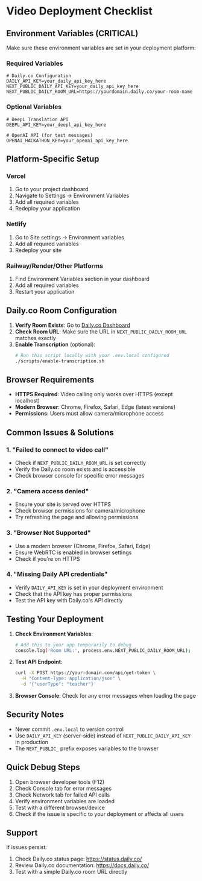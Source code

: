 # Video Deployment Checklist

## Environment Variables (CRITICAL)

Make sure these environment variables are set in your deployment platform:

### Required Variables
```env
# Daily.co Configuration
DAILY_API_KEY=your_daily_api_key_here
NEXT_PUBLIC_DAILY_API_KEY=your_daily_api_key_here
NEXT_PUBLIC_DAILY_ROOM_URL=https://yourdomain.daily.co/your-room-name
```

### Optional Variables
```env
# DeepL Translation API
DEEPL_API_KEY=your_deepl_api_key_here

# OpenAI API (for test messages)
OPENAI_HACKATHON_KEY=your_openai_api_key_here
```

## Platform-Specific Setup

### Vercel
1. Go to your project dashboard
2. Navigate to Settings → Environment Variables
3. Add all required variables
4. Redeploy your application

### Netlify
1. Go to Site settings → Environment variables
2. Add all required variables
3. Redeploy your site

### Railway/Render/Other Platforms
1. Find Environment Variables section in your dashboard
2. Add all required variables
3. Restart your application

## Daily.co Room Configuration

1. **Verify Room Exists**: Go to [Daily.co Dashboard](https://dashboard.daily.co/rooms)
2. **Check Room URL**: Make sure the URL in `NEXT_PUBLIC_DAILY_ROOM_URL` matches exactly
3. **Enable Transcription** (optional):
   ```bash
   # Run this script locally with your .env.local configured
   ./scripts/enable-transcription.sh
   ```

## Browser Requirements

- **HTTPS Required**: Video calling only works over HTTPS (except localhost)
- **Modern Browser**: Chrome, Firefox, Safari, Edge (latest versions)
- **Permissions**: Users must allow camera/microphone access

## Common Issues & Solutions

### 1. "Failed to connect to video call"
- Check if `NEXT_PUBLIC_DAILY_ROOM_URL` is set correctly
- Verify the Daily.co room exists and is accessible
- Check browser console for specific error messages

### 2. "Camera access denied"
- Ensure your site is served over HTTPS
- Check browser permissions for camera/microphone
- Try refreshing the page and allowing permissions

### 3. "Browser Not Supported"
- Use a modern browser (Chrome, Firefox, Safari, Edge)
- Ensure WebRTC is enabled in browser settings
- Check if you're on HTTPS

### 4. "Missing Daily API credentials"
- Verify `DAILY_API_KEY` is set in your deployment environment
- Check that the API key has proper permissions
- Test the API key with Daily.co's API directly

## Testing Your Deployment

1. **Check Environment Variables**:
   ```bash
   # Add this to your app temporarily to debug
   console.log('Room URL:', process.env.NEXT_PUBLIC_DAILY_ROOM_URL);
   ```

2. **Test API Endpoint**:
   ```bash
   curl -X POST https://your-domain.com/api/get-token \
     -H "Content-Type: application/json" \
     -d '{"userType": "teacher"}'
   ```

3. **Browser Console**: Check for any error messages when loading the page

## Security Notes

- Never commit `.env.local` to version control
- Use `DAILY_API_KEY` (server-side) instead of `NEXT_PUBLIC_DAILY_API_KEY` in production
- The `NEXT_PUBLIC_` prefix exposes variables to the browser

## Quick Debug Steps

1. Open browser developer tools (F12)
2. Check Console tab for error messages
3. Check Network tab for failed API calls
4. Verify environment variables are loaded
5. Test with a different browser/device
6. Check if the issue is specific to your deployment or affects all users

## Support

If issues persist:
1. Check Daily.co status page: https://status.daily.co/
2. Review Daily.co documentation: https://docs.daily.co/
3. Test with a simple Daily.co room URL directly
